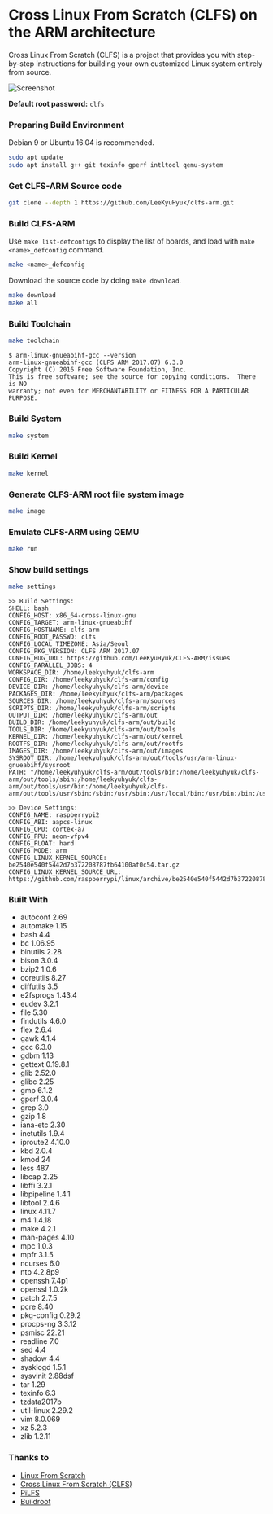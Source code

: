 # Cross Linux From Scratch (CLFS) on the ARM architecture

Cross Linux From Scratch (CLFS) is a project that provides you with step-by-step instructions for building your own customized Linux system entirely from source.

![Screenshot](https://raw.github.com/LeeKyuHyuk/CLFS-ARM/master/screenshot.png)

**Default root password:** `clfs`

### Preparing Build Environment

Debian 9 or Ubuntu 16.04 is recommended.

``` bash
sudo apt update
sudo apt install g++ git texinfo gperf intltool qemu-system
```

### Get CLFS-ARM Source code

``` bash
git clone --depth 1 https://github.com/LeeKyuHyuk/clfs-arm.git
```

### Build CLFS-ARM

Use `make list-defconfigs` to display the list of boards, and load with `make <name>_defconfig` command.

```bash
make <name>_defconfig
```

Download the source code by doing `make download`.

``` bash
make download
make all
```

### Build Toolchain

``` bash
make toolchain
```

```
$ arm-linux-gnueabihf-gcc --version
arm-linux-gnueabihf-gcc (CLFS ARM 2017.07) 6.3.0
Copyright (C) 2016 Free Software Foundation, Inc.
This is free software; see the source for copying conditions.  There is NO
warranty; not even for MERCHANTABILITY or FITNESS FOR A PARTICULAR PURPOSE.
```

### Build System

``` bash
make system
```

### Build Kernel

``` bash
make kernel
```

### Generate CLFS-ARM root file system image

``` bash
make image
```

### Emulate CLFS-ARM using QEMU

``` bash
make run
```

### Show build settings
``` bash
make settings
```

```
>> Build Settings:
SHELL: bash
CONFIG_HOST: x86_64-cross-linux-gnu
CONFIG_TARGET: arm-linux-gnueabihf
CONFIG_HOSTNAME: clfs-arm
CONFIG_ROOT_PASSWD: clfs
CONFIG_LOCAL_TIMEZONE: Asia/Seoul
CONFIG_PKG_VERSION: CLFS ARM 2017.07
CONFIG_BUG_URL: https://github.com/LeeKyuHyuk/CLFS-ARM/issues
CONFIG_PARALLEL_JOBS: 4
WORKSPACE_DIR: /home/leekyuhyuk/clfs-arm
CONFIG_DIR: /home/leekyuhyuk/clfs-arm/config
DEVICE_DIR: /home/leekyuhyuk/clfs-arm/device
PACKAGES_DIR: /home/leekyuhyuk/clfs-arm/packages
SOURCES_DIR: /home/leekyuhyuk/clfs-arm/sources
SCRIPTS_DIR: /home/leekyuhyuk/clfs-arm/scripts
OUTPUT_DIR: /home/leekyuhyuk/clfs-arm/out
BUILD_DIR: /home/leekyuhyuk/clfs-arm/out/build
TOOLS_DIR: /home/leekyuhyuk/clfs-arm/out/tools
KERNEL_DIR: /home/leekyuhyuk/clfs-arm/out/kernel
ROOTFS_DIR: /home/leekyuhyuk/clfs-arm/out/rootfs
IMAGES_DIR: /home/leekyuhyuk/clfs-arm/out/images
SYSROOT_DIR: /home/leekyuhyuk/clfs-arm/out/tools/usr/arm-linux-gnueabihf/sysroot
PATH: "/home/leekyuhyuk/clfs-arm/out/tools/bin:/home/leekyuhyuk/clfs-arm/out/tools/sbin:/home/leekyuhyuk/clfs-arm/out/tools/usr/bin:/home/leekyuhyuk/clfs-arm/out/tools/usr/sbin:/sbin:/usr/sbin:/usr/local/bin:/usr/bin:/bin:/usr/local/games:/usr/games"

>> Device Settings:
CONFIG_NAME: raspberrypi2
CONFIG_ABI: aapcs-linux
CONFIG_CPU: cortex-a7
CONFIG_FPU: neon-vfpv4
CONFIG_FLOAT: hard
CONFIG_MODE: arm
CONFIG_LINUX_KERNEL_SOURCE: be2540e540f5442d7b372208787fb64100af0c54.tar.gz
CONFIG_LINUX_KERNEL_SOURCE_URL: https://github.com/raspberrypi/linux/archive/be2540e540f5442d7b372208787fb64100af0c54.tar.gz
```

### Built With

- autoconf 2.69
- automake 1.15
- bash 4.4
- bc 1.06.95
- binutils 2.28
- bison 3.0.4
- bzip2 1.0.6
- coreutils 8.27
- diffutils 3.5
- e2fsprogs 1.43.4
- eudev 3.2.1
- file 5.30
- findutils 4.6.0
- flex 2.6.4
- gawk 4.1.4
- gcc 6.3.0
- gdbm 1.13
- gettext 0.19.8.1
- glib 2.52.0
- glibc 2.25
- gmp 6.1.2
- gperf 3.0.4
- grep 3.0
- gzip 1.8
- iana-etc 2.30
- inetutils 1.9.4
- iproute2 4.10.0
- kbd 2.0.4
- kmod 24
- less 487
- libcap 2.25
- libffi 3.2.1
- libpipeline 1.4.1
- libtool 2.4.6
- linux 4.11.7
- m4 1.4.18
- make 4.2.1
- man-pages 4.10
- mpc 1.0.3
- mpfr 3.1.5
- ncurses 6.0
- ntp 4.2.8p9
- openssh 7.4p1
- openssl 1.0.2k
- patch 2.7.5
- pcre 8.40
- pkg-config 0.29.2
- procps-ng 3.3.12
- psmisc 22.21
- readline 7.0
- sed 4.4
- shadow 4.4
- sysklogd 1.5.1
- sysvinit 2.88dsf
- tar 1.29
- texinfo 6.3
- tzdata2017b
- util-linux 2.29.2
- vim 8.0.069
- xz 5.2.3
- zlib 1.2.11

### Thanks to

- [Linux From Scratch](http://www.linuxfromscratch.org/lfs/view/development/)
- [Cross Linux From Scratch (CLFS)](http://clfs.org/)
- [PiLFS](http://www.intestinate.com/pilfs/)
- [Buildroot](https://buildroot.org/)
